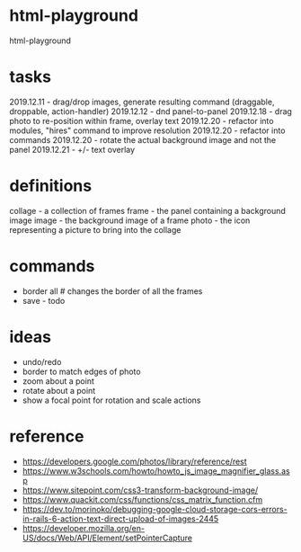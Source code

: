 # html-playground
html-playground

# tasks
2019.12.11 - drag/drop images, generate resulting command (draggable, droppable, action-handler)
2019.12.12 - dnd panel-to-panel
2019.12.18 - drag photo to re-position within frame, overlay text
2019.12.20 - refactor into modules, "hires" command to improve resolution
2019.12.20 - refactor into commands
2019.12.20 - rotate the actual background image and not the panel
2019.12.21 - +/- text overlay

# definitions
collage - a collection of frames
frame - the panel containing a background image
image - the background image of a frame
photo - the icon representing a picture to bring into the collage

# commands
* border all # changes the border of all the frames
* save - todo

# ideas
* undo/redo
* border to match edges of photo
* zoom about a point
* rotate about a point
* show a focal point for rotation and scale actions

# reference
* https://developers.google.com/photos/library/reference/rest
* https://www.w3schools.com/howto/howto_js_image_magnifier_glass.asp
* https://www.sitepoint.com/css3-transform-background-image/
* https://www.quackit.com/css/functions/css_matrix_function.cfm
* https://dev.to/morinoko/debugging-google-cloud-storage-cors-errors-in-rails-6-action-text-direct-upload-of-images-2445
* https://developer.mozilla.org/en-US/docs/Web/API/Element/setPointerCapture
